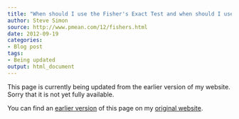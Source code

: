 ```yaml
---
title: "When should I use the Fisher's Exact Test and when should I use the Chi-Square Test"
author: Steve Simon
source: http://www.pmean.com/12/fishers.html
date: 2012-09-19
categories:
- Blog post
tags:
- Being updated
output: html_document
---
```


This page is currently being updated from the earlier version of my website. Sorry that it is not yet fully available.

<!---More--->

You can find an [earlier version][sim1] of this page on my [original website][sim2].

[sim1]: http://www.pmean.com/12/fishers.html
[sim2]: http://www.pmean.com/original_site.html
